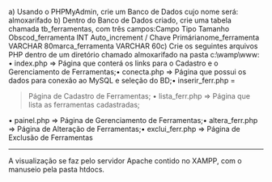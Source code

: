 a) Usando o PHPMyAdmin, crie um Banco de Dados cujo nome será:
almoxarifado
 b) Dentro do Banco de Dados criado, crie uma tabela chamada tb_ferramentas, com três campos:Campo Tipo Tamanho Obscod_ferramenta INT Auto_increment / Chave Primárianome_ferramenta VARCHAR 80marca_ferramenta VARCHAR 60c) Crie os seguintes arquivos PHP dentro de um diretório chamado almoxarifado na pasta c:\wamp\www:
• index.php => Página que conterá os links para o Cadastro e o Gerenciamento de Ferramentas;• conecta.php => Página que possui os dados para conexão ao MySQL e seleção do BD;• inserir_ferr.php =
> Página de Cadastro de Ferramentas;
• lista_ferr.php => Página que lista as ferramentas cadastradas;
 
• painel.php => Página de Gerenciamento de Ferramentas;• altera_ferr.php => Página de Alteração de Ferramentas;• exclui_ferr.php =>
 Página de Exclusão de Ferramentas

---------------------------------
A visualização se faz pelo servidor Apache contido no XAMPP, com o manuseio pela pasta htdocs.
